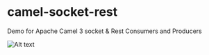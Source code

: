 # camel-socket-rest
Demo for Apache Camel 3 socket &amp; Rest Consumers and Producers

![Alt text](architecture.jpg?raw=true "Architecture")

